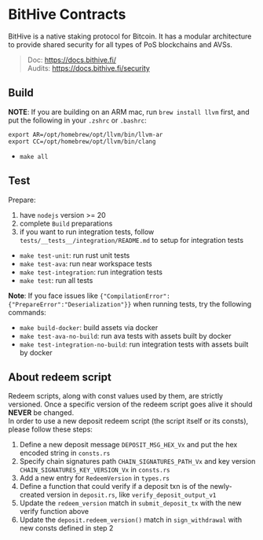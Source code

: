 # BitHive Contracts
BitHive is a native staking protocol for Bitcoin. It has a modular architecture to provide shared security for all types of PoS blockchains and AVSs.

> Doc: https://docs.bithive.fi/     
> Audits: https://docs.bithive.fi/security

## Build
**NOTE**: If you are building on an ARM mac, run `brew install llvm` first, and put the following in your `.zshrc` or `.bashrc`:
```
export AR=/opt/homebrew/opt/llvm/bin/llvm-ar
export CC=/opt/homebrew/opt/llvm/bin/clang
```
- `make all`

## Test
Prepare:
1. have `nodejs` version >= 20
2. complete `Build` preparations
3. if you want to run integration tests, follow `tests/__tests__/integration/README.md` to setup for integration tests

- `make test-unit`: run rust unit tests
- `make test-ava`: run near workspace tests
- `make test-integration`: run integration tests
- `make test`: run all tests

**Note**: If you face issues like `{"CompilationError":{"PrepareError":"Deserialization"}}` when running tests, try the following commands:
- `make build-docker`: build assets via docker
- `make test-ava-no-build`: run ava tests with assets built by docker
- `make test-integration-no-build`: run integration tests with assets built by docker

## About redeem script
Redeem scripts, along with const values used by them, are strictly versioned. Once a specific version of the redeem script goes alive it should **NEVER** be changed.    
In order to use a new deposit redeem script (the script itself or its consts), please follow these steps:
1. Define a new deposit message `DEPOSIT_MSG_HEX_Vx` and put the hex encoded string in `consts.rs`
2. Specify chain signatures path `CHAIN_SIGNATURES_PATH_Vx` and key version `CHAIN_SIGNATURES_KEY_VERSION_Vx` in `consts.rs`
3. Add a new entry for `RedeemVersion` in `types.rs`
4. Define a function that could verify if a deposit txn is of the newly-created version in `deposit.rs`, like `verify_deposit_output_v1`
5. Update the `redeem_version` match in `submit_deposit_tx` with the new verify function above
6. Update the `deposit.redeem_version()` match in `sign_withdrawal` with new consts defined in step 2
